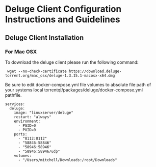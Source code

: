 # Deluge Client Configuration Instructions and Guidelines

## Deluge Client Installation

### For Mac OSX
To download the deluge client please run the following command:

``` wget --no-check-certificate https://download.deluge-torrent.org/mac_osx/deluge-1.3.15.1-macosx-x64.dmg```


Be sure to edit docker-compose.yml file volumes to absolute file path of your systems local torrentql/packages/deluge/docker-compose.yml pathfile.

```version: '3.3'
services:
  deluge:
    image: "linuxserver/deluge"
    restart: "always"
    environment:
      - PGID=0
      - PUID=0
    ports:
      - "8112:8112"
      - "58846:58846"
      - "58946:58946"
      - "58946:58946/udp"
    volumes:
      - "/Users/mitchell/Downloads:/root/Downloads"
```



